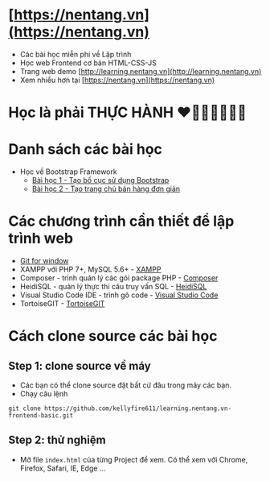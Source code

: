# [https://nentang.vn](https://nentang.vn)
- Các bài học miễn phí về Lập trình
- Học web Frontend cơ bản HTML-CSS-JS
- Trang web demo [http://learning.nentang.vn](http://learning.nentang.vn)
- Xem nhiều hơn tại [https://nentang.vn](https://nentang.vn)

# Học là phải THỰC HÀNH ❤🧡💛💚💙💜🤎

# Danh sách các bài học
- Học về Bootstrap Framework
  - [Bài học 1 - Tạo bố cục sử dụng Bootstrap](./course-bootstrap/lesson1-tao-bo-cuc-su-dung-bootstrap/readme.md)
  - [Bài học 2 - Tạo trang chủ bán hàng đơn giản](./course-bootstrap/lesson2-tao-trang-chu-ban-hang-don-gian/readme.md)

# Các chương trình cần thiết để lập trình web
- [Git for window](https://git-scm.com/download/win)
- XAMPP với PHP 7+, MySQL 5.6+ - [XAMPP](https://www.apachefriends.org/download.html)
- Composer - trình quản lý các gói package PHP - [Composer](https://getcomposer.org/download/)
- HeidiSQL - quản lý thực thi câu truy vấn SQL - [HeidiSQL](https://www.heidisql.com/download.php)
- Visual Studio Code IDE - trình gõ code - [Visual Studio Code](https://code.visualstudio.com/)
- TortoiseGIT - [TortoiseGIT](https://tortoisegit.org/download/)

# Cách clone source các bài học
## Step 1: clone source về máy
- Các bạn có thể clone source đặt bất cứ đâu trong máy các bạn. 
- Chạy câu lệnh
```
git clone https://github.com/kellyfire611/learning.nentang.vn-frontend-basic.git
```

## Step 2: thử nghiệm
- Mở file `index.html` của từng Project để xem. Có thể xem với Chrome, Firefox, Safari, IE, Edge ...

